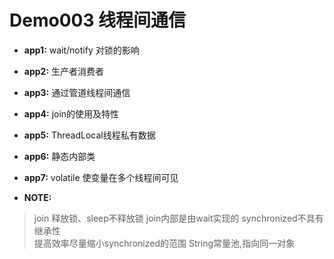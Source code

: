 Demo003 线程间通信
========
* **app1:** wait/notify 对锁的影响
* **app2:** 生产者消费者
* **app3:** 通过管道线程间通信
* **app4:** join的使用及特性
* **app5:** ThreadLocal线程私有数据
* **app6:** 静态内部类
* **app7:** volatile 使变量在多个线程间可见


* **NOTE:** 
> join 释放锁、sleep不释放锁
> join内部是由wait实现的
> synchronized不具有继承性  
> 提高效率尽量缩小synchronized的范围 
> String常量池,指向同一对象

